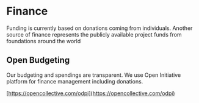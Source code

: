 # Finance

Funding is currently based on donations coming from individuals. Another source of finance represents the publicly available project funds from foundations around the world



## Open Budgeting

Our budgeting and spendings are transparent. We use Open Initiative platform for finance management including donations.&#x20;

[https://opencollective.com/odpi](https://opencollective.com/odpi)
